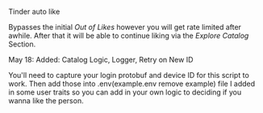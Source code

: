 Tinder auto like


Bypasses the initial *Out of Likes* however you will get rate limited after awhile. After that it will be able to continue liking via the *Explore Catalog* Section.

May 18: Added:
        Catalog Logic,
        Logger,
        Retry on New ID 

You'll need to capture your login protobuf and device ID for this script to work. Then add those into .env(example.env remove example) file
I added in some user traits so you can add in your own logic to deciding if you wanna like the person.
